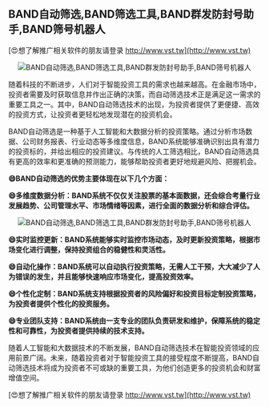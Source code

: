 ## **BAND自动筛选,BAND筛选工具,BAND群发防封号助手,BAND筛号机器人**

[😍想了解推广相关软件的朋友请登录 http://www.vst.tw](http://www.vst.tw)

 <center><img src="https://vst.tw/MP4/tuiguang/png/1.png" alt="BAND自动筛选,BAND筛选工具,BAND群发防封号助手,BAND筛号机器人"></center>

随着科技的不断进步，人们对于智能投资工具的需求也越来越高。在金融市场中，投资者需要及时获取信息并作出正确的决策，而自动筛选技术正是满足这一需求的重要工具之一。其中，BAND自动筛选技术的出现，为投资者提供了更便捷、高效的投资方式，让投资者更轻松地发现潜在的投资机会。

BAND自动筛选是一种基于人工智能和大数据分析的投资策略。通过分析市场数据、公司财务报表、行业动态等多维度信息，BAND系统能够准确识别出具有潜力的投资标的，并给出相应的投资建议。与传统的人工筛选相比，BAND自动筛选具有更高的效率和更准确的预测能力，能够帮助投资者更好地规避风险、把握机会。

**😄BAND自动筛选的优势主要体现在以下几个方面：**

**😄多维度数据分析：BAND系统不仅仅关注股票的基本面数据，还会综合考量行业发展趋势、公司管理水平、市场情绪等因素，进行全面的数据分析和综合评估。**

 <center><img src="https://vst.tw/MP4/tuiguang/png/0.png" alt="BAND自动筛选,BAND筛选工具,BAND群发防封号助手,BAND筛号机器人"></center>

**😄实时监控更新：BAND系统能够实时监控市场动态，及时更新投资策略，根据市场变化进行调整，保持投资组合的稳健性和灵活性。**

**😄自动化操作：BAND系统可以自动执行投资策略，无需人工干预，大大减少了人为错误的发生，并且能够快速响应市场变化，提高投资效率。**

**😄个性化定制：BAND系统支持根据投资者的风险偏好和投资目标定制投资策略，为投资者提供个性化的投资服务。**

**😄专业团队支持：BAND系统由一支专业的团队负责研发和维护，保障系统的稳定性和可靠性，为投资者提供持续的技术支持。**

随着人工智能和大数据技术的不断发展，BAND自动筛选技术在智能投资领域的应用前景广阔。未来，随着投资者对于智能投资工具的接受程度不断提高，BAND自动筛选技术将成为投资者不可或缺的重要工具，为他们创造更多的投资机会和财富增值空间。

[😍想了解推广相关软件的朋友请登录 http://www.vst.tw](http://www.vst.tw)



